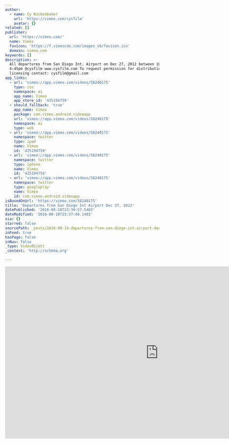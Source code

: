```yaml
---
author:
  - name: Cy Kuckenbaker
    url: 'https://vimeo.com/cysfilm'
    avatar: {}
related: []
publisher:
  url: 'https://vimeo.com/'
  name: Vimeo
  favicon: 'https://f.vimeocdn.com/images_v6/favicon.ico'
  domain: vimeo.com
keywords: []
description: >-
  All departures from San Diego Int. Airport on Dec 27, 2012 between 10:45am and
  4:45pm @cysfilm www.cysfilm.com To request permission for distribution and
  licensing contact: cysfilm@gmail.com
app_links:
  - url: 'vimeo://app.vimeo.com/videos/58240175'
    type: ios
    namespace: ai
    app_name: Vimeo
    app_store_id: '425194759'
  - should_fallback: 'true'
    app_name: Vimeo
    package: com.vimeo.android.videoapp
    url: 'vimeo://app.vimeo.com/videos/58240175'
    namespace: ai
    type: web
  - url: 'vimeo://app.vimeo.com/videos/58240175'
    namespace: twitter
    type: ipad
    name: Vimeo
    id: '425194759'
  - url: 'vimeo://app.vimeo.com/videos/58240175'
    namespace: twitter
    type: iphone
    name: Vimeo
    id: '425194759'
  - url: 'vimeo://app.vimeo.com/videos/58240175'
    namespace: twitter
    type: googleplay
    name: Vimeo
    id: com.vimeo.android.videoapp
isBasedOnUrl: 'https://vimeo.com/58240175'
title: 'Departures from San Diego Int Airport Dec 27, 2012'
datePublished: '2016-08-18T23:39:57.548Z'
dateModified: '2016-08-18T23:37:46.148Z'
via: {}
starred: false
sourcePath: _posts/2016-08-18-departures-from-san-diego-int-airport-dec-27-2012.md
inFeed: true
hasPage: false
inNav: false
_type: VideoObject
_context: 'http://schema.org'

---
```

<iframe src="https://cdn.embedly.com/widgets/media.html?src=https%3A%2F%2Fplayer.vimeo.com%2Fvideo%2F58240175&amp;url=https%3A%2F%2Fvimeo.com%2F58240175&amp;image=https%3A%2F%2Fi.vimeocdn.com%2Fvideo%2F456365772_1280.jpg&amp;key=b7d04c9b404c499eba89ee7072e1c4f7&amp;type=text%2Fhtml&amp;schema=vimeo" width="1000" height="563" scrolling="no" frameborder="0" allowfullscreen="" style=""></iframe>